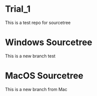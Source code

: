 # Trial_1
This is a test repo for sourcetree

# Windows Sourcetree 
This is a new branch test

# MacOS Sourcetree
This is a new branch from Mac